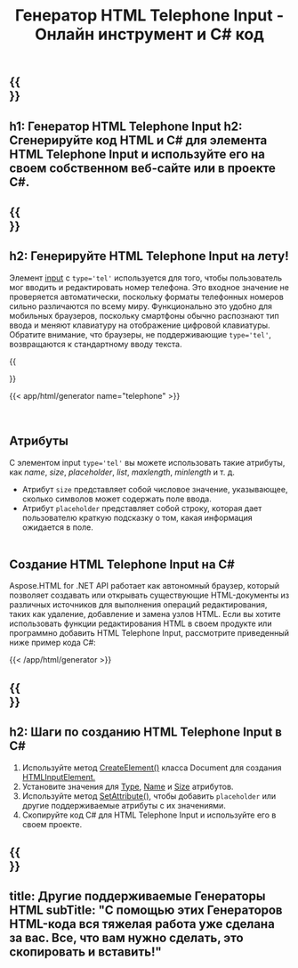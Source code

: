 ﻿---
translation: true
title: Генератор HTML Telephone Input - Онлайн инструмент и C# код
template: /templates/_template-generators-child.md
description: Создайте HTML Telephone Input для вашего сайта. Просмотрите, скопируйте и используйте сгенерированный код HTML и C# в своем проекте!
url: /net/generators/telephone/
platformtag: net
generator: Генератор HTML Telephone Input
element: HTML Telephone Input
tag: telephone
---

{{<section banner>}}
---
h1: Генератор HTML Telephone Input
h2: Сгенерируйте код HTML и C# для элемента HTML Telephone Input и используйте его на своем собственном веб-сайте или в проекте C#.
---

{{<section overview>}}
---
h2: Генерируйте HTML Telephone Input на лету!
---

Элемент [input](https://html.spec.whatwg.org/multipage/input.html#the-input-element) с `type='tel'` используется для того, чтобы пользователь мог вводить и редактировать номер телефона. Это входное значение не проверяется автоматически, поскольку форматы телефонных номеров сильно различаются по всему миру. Функционально это удобно для мобильных браузеров, поскольку смартфоны обычно распознают тип ввода и меняют клавиатуру на отображение цифровой клавиатуры. Обратите внимание, что браузеры, не поддерживающие `type='tel'`, возвращаются к стандартному вводу текста.

{{<section plugin>}}

{{< app/html/generator name="telephone" >}}

<br>
<h2> Атрибуты </h2>

С элементом input `type='tel'` вы можете использовать такие атрибуты, как *name*, *size*, *placeholder*, *list*, *maxlength*, *minlength* и т. д.

- Атрибут `size` представляет собой числовое значение, указывающее, сколько символов может содержать поле ввода.
- Атрибут `placeholder` представляет собой строку, которая дает пользователю краткую подсказку о том, какая информация ожидается в поле.
<br><br>

<h2> Создание HTML Telephone Input на C#</h2>

Aspose.HTML for .NET API работает как автономный браузер, который позволяет создавать или открывать существующие HTML-документы из различных источников для выполнения операций редактирования, таких как удаление, добавление и замена узлов HTML. Если вы хотите использовать функции редактирования HTML в своем продукте или программно добавить HTML Telephone Input, рассмотрите приведенный ниже пример кода C#:

{{< /app/html/generator >}}

{{<section steps>}}
---
h2: Шаги по созданию HTML Telephone Input в C#
---
1. Используйте метод [CreateElement()](https://reference.aspose.com/html/net/aspose.html.dom/document/createelement/) класса Document для создания [HTMLInputElement.](https://reference.aspose.com/html/net/aspose.html/htmlinputelement/)
1. Установите значения для [Type](https://reference.aspose.com/html/net/aspose.html/htmlinputelement/type/), [Name](https://reference.aspose.com/html/net/aspose.html/htmlinputelement/name/) и [Size](https://reference.aspose.com/html/net/aspose.html/htmlinputelement/size/) атрибутов.
1. Используйте метод [SetAttribute(),](https://reference.aspose.com/html/net/aspose.html.dom/element/setattribute/) чтобы добавить `placeholder` или другие поддерживаемые атрибуты с их значениями.
1. Скопируйте код C# для HTML Telephone Input и используйте его в своем проекте.

{{<section other-generators>}}
---
title: Другие поддерживаемые Генераторы HTML
subTitle: "С помощью этих Генераторов HTML-кода вся тяжелая работа уже сделана за вас. Все, что вам нужно сделать, это скопировать и вставить!"
---